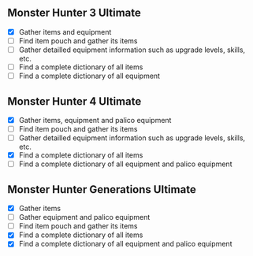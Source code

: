 ## Monster Hunter 3 Ultimate

- [X] Gather items and equipment
- [ ] Find item pouch and gather its items
- [ ] Gather detailled equipment information such as upgrade levels, skills, etc. 
- [ ] Find a complete dictionary of all items
- [ ] Find a complete dictionary of all equipment

## Monster Hunter 4 Ultimate

- [X] Gather items, equipment and palico equipment
- [ ] Find item pouch and gather its items
- [ ] Gather detailled equipment information such as upgrade levels, skills, etc. 
- [X] Find a complete dictionary of all items
- [ ] Find a complete dictionary of all equipment and palico equipment

## Monster Hunter Generations Ultimate

- [X] Gather items
- [ ] Gather equipment and palico equipment
- [ ] Find item pouch and gather its items
- [X] Find a complete dictionary of all items
- [X] Find a complete dictionary of all equipment and palico equipment
